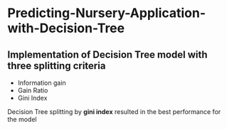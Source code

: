 # Predicting-Nursery-Application-with-Decision-Tree

## Implementation of Decision Tree model with three splitting criteria
- Information gain
- Gain Ratio
- Gini Index

Decision Tree splitting by **gini index** resulted in the best performance for the model
